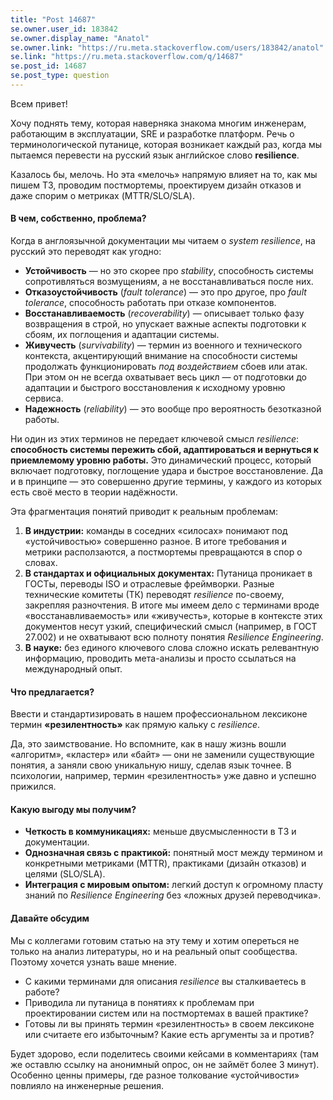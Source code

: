```yaml
---
title: "Post 14687"
se.owner.user_id: 183842
se.owner.display_name: "Anatol"
se.owner.link: "https://ru.meta.stackoverflow.com/users/183842/anatol"
se.link: "https://ru.meta.stackoverflow.com/q/14687"
se.post_id: 14687
se.post_type: question
---
```

<p>Всем привет!</p>
<p>Хочу поднять тему, которая наверняка знакома многим инженерам, работающим в эксплуатации, SRE и разработке платформ. Речь о терминологической путанице, которая возникает каждый раз, когда мы пытаемся перевести на русский язык английское слово <strong>resilience</strong>.</p>
<p>Казалось бы, мелочь. Но эта «мелочь» напрямую влияет на то, как мы пишем ТЗ, проводим постмортемы, проектируем дизайн отказов и даже спорим о метриках (MTTR/SLO/SLA).</p>
<h4>В чем, собственно, проблема?</h4>
<p>Когда в англоязычной документации мы читаем о <em>system resilience</em>, на русский это переводят как угодно:</p>
<ul>
<li><strong>Устойчивость</strong> — но это скорее про <em>stability</em>, способность системы сопротивляться возмущениям, а не восстанавливаться после них.</li>
<li><strong>Отказоустойчивость</strong> (<em>fault tolerance</em>) — это про другое, про <em>fault tolerance</em>, способность работать при отказе компонентов.</li>
<li><strong>Восстанавливаемость</strong> (<em>recoverability</em>) — описывает только фазу возвращения в строй, но упускает важные аспекты подготовки к сбоям, их поглощения и адаптации системы.</li>
<li><strong>Живучесть</strong> (<em>survivability</em>) — термин из военного и технического контекста, акцентирующий внимание на способности системы продолжать функционировать <em>под воздействием</em> сбоев или атак. При этом он не всегда охватывает весь цикл — от подготовки до адаптации и быстрого восстановления к исходному уровню сервиса.</li>
<li><strong>Надежность</strong> (<em>reliability</em>) — это вообще про вероятность безотказной работы.</li>
</ul>
<p>Ни один из этих терминов не передает ключевой смысл <em>resilience</em>: <strong>способность системы пережить сбой, адаптироваться и вернуться к приемлемому уровню работы.</strong> Это динамический процесс, который включает подготовку, поглощение удара и быстрое восстановление. Да и в принципе — это совершенно другие термины, у каждого из которых есть своё место в теории надёжности.</p>
<p>Эта фрагментация понятий приводит к реальным проблемам:</p>
<ol>
<li><strong>В индустрии:</strong> команды в соседних «силосах» понимают под «устойчивостью» совершенно разное. В итоге требования и метрики расползаются, а постмортемы превращаются в спор о словах.</li>
<li><strong>В стандартах и официальных документах:</strong> Путаница проникает в ГОСТы, переводы ISO и отраслевые фреймворки. Разные технические комитеты (ТК) переводят <em>resilience</em> по-своему, закрепляя разночтения. В итоге мы имеем дело с терминами вроде «восстанавливаемость» или «живучесть», которые в контексте этих документов несут узкий, специфический смысл (например, в ГОСТ 27.002) и не охватывают всю полноту понятия <em>Resilience Engineering</em>.</li>
<li><strong>В науке:</strong> без единого ключевого слова сложно искать релевантную информацию, проводить мета-анализы и просто ссылаться на международный опыт.</li>
</ol>
<h4>Что предлагается?</h4>
<p>Ввести и стандартизировать в нашем профессиональном лексиконе термин <strong>«резилентность»</strong> как прямую кальку с <em>resilience</em>.</p>
<p>Да, это заимствование. Но вспомните, как в нашу жизнь вошли «алгоритм», «кластер» или «байт» — они не заменили существующие понятия, а заняли свою уникальную нишу, сделав язык точнее. В психологии, например, термин «резилентность» уже давно и успешно прижился.</p>
<h4>Какую выгоду мы получим?</h4>
<ul>
<li><strong>Четкость в коммуникациях:</strong> меньше двусмысленности в ТЗ и документации.</li>
<li><strong>Однозначная связь с практикой:</strong> понятный мост между термином и конкретными метриками (MTTR), практиками (дизайн отказов) и целями (SLO/SLA).</li>
<li><strong>Интеграция с мировым опытом:</strong> легкий доступ к огромному пласту знаний по <em>Resilience Engineering</em> без «ложных друзей переводчика».</li>
</ul>
<h4>Давайте обсудим</h4>
<p>Мы с коллегами готовим статью на эту тему и хотим опереться не только на анализ литературы, но и на реальный опыт сообщества. Поэтому хочется узнать ваше мнение.</p>
<ul>
<li>С какими терминами для описания <em>resilience</em> вы сталкиваетесь в работе?</li>
<li>Приводила ли путаница в понятиях к проблемам при проектировании систем или на постмортемах в вашей практике?</li>
<li>Готовы ли вы принять термин «резилентность» в своем лексиконе или считаете его избыточным? Какие есть аргументы за и против?</li>
</ul>
<p>Будет здорово, если поделитесь своими кейсами в комментариях (там же оставлю ссылку на анонимный опрос, он не займёт более 3 минут). Особенно ценны примеры, где разное толкование «устойчивости» повлияло на инженерные решения.</p>
